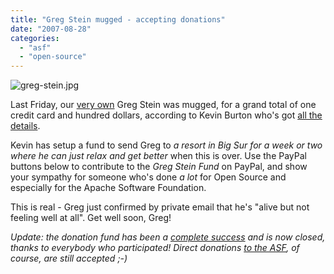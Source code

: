 ```yaml
---
title: "Greg Stein mugged - accepting donations"
date: "2007-08-28"
categories: 
  - "asf"
  - "open-source"
---
```


![greg-stein.jpg](images/greg-stein.jpg)

Last Friday, our [very own](http://apache.org/foundation/board/) Greg Stein was mugged, for a grand total of one credit card and hundred dollars, according to Kevin Burton who's got [all the details](http://feedblog.org/2007/08/27/greg-stein-director-of-the-apache-software-foundation-was-mugged-accepting-donations/).

Kevin has setup a fund to send Greg to _a resort in Big Sur for a week or two where he can just relax and get better_ when this is over. Use the PayPal buttons below to contribute to the _Greg Stein Fund_ on PayPal, and show your sympathy for someone who's done _a lot_ for Open Source and especially for the Apache Software Foundation.

This is real - Greg just confirmed by private email that he's "alive but not feeling well at all". Get well soon, Greg!

_Update: the donation fund has been a [complete success](http://feedblog.org/2007/08/29/greg-stein-fund-a-complete-success/) and is now closed, thanks to everybody who participated! Direct donations [to the ASF](http://apache.org/foundation/contributing.html#Paypal), of course, are still accepted ;-)_
